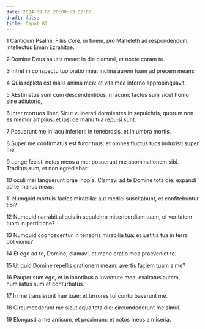 ```yaml
---
date: 2024-09-06 20:00:53+02:00
draft: false
title: Caput 87
---
```





1 Canticum Psalmi, Filiis Core, in finem, pro Maheleth ad respondendum, intellectus Eman Ezrahitae.

2 Domine Deus salutis meae: in die clamavi, et nocte coram te.

3 Intret in conspectu tuo oratio mea: inclina aurem tuam ad precem meam:

4 Quia repleta est malis anima mea: et vita mea inferno appropinquavit.

5 AEstimatus sum cum descendentibus in lacum: factus sum sicut homo sine adiutorio,

6 inter mortuos liber, Sicut vulnerati dormientes in sepulchris, quorum non es memor amplius: et ipsi de manu tua repulsi sunt.

7 Posuerunt me in lacu inferiori: in tenebrosis, et in umbra mortis.

8 Super me confirmatus est furor tuus: et omnes fluctus tuos induxisti super me.

9 Longe fecisti notos meos a me: posuerunt me abominationem sibi. Traditus sum, et non egrediebar:

10 oculi mei languerunt prae inopia. Clamavi ad te Domine tota die: expandi ad te manus meas.

11 Numquid mortuis facies mirabilia: aut medici suscitabunt, et confitebuntur tibi?

12 Numquid narrabit aliquis in sepulchro misericordiam tuam, et veritatem tuam in perditione?

13 Numquid cognoscentur in tenebris mirabilia tua: et iustitia tua in terra oblivionis?

14 Et ego ad te, Domine, clamavi, et mane oratio mea praeveniet te.

15 Ut quid Domine repellis orationem meam: avertis faciem tuam a me?

16 Pauper sum ego, et in laboribus a iuventute mea: exaltatus autem, humiliatus sum et conturbatus.

17 In me transierunt irae tuae: et terrores tui conturbaverunt me.

18 Circumdederunt me sicut aqua tota die: circumdederunt me simul.

19 Elongasti a me amicum, et proximum: et notos meos a miseria.

